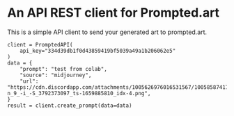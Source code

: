 # An API REST client for Prompted.art

This is a simple API client to send your generated art to prompted.art.

```
client = PromptedAPI(
    api_key="334d39db1f0d43859419bf5039a49a1b206062e5"
)
data = {
    "prompt": "test from colab",
    "source": "midjourney",
    "url": "https://cdn.discordapp.com/attachments/1005626976016531567/1005858741767372873/-n_9_-i_-S_3792373097_ts-1659885810_idx-4.png",
}
result = client.create_prompt(data=data)
```
